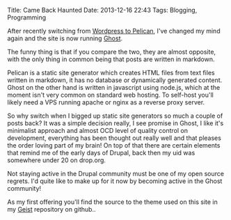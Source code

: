 Title: Came Back Haunted
Date: 2013-12-16 22:43
Tags: Blogging, Programming

After recently switching from [Wordpress to Pelican]({filename}/articles/goodbye_wordpress_hello_pelican.md), I've changed my mind again and the site is now running [Ghost](http://www.ghost.org).

The funny thing is that if you compare the two, they are almost opposite, with the only thing in common being that posts are written in markdown.

Pelican is a static site generator which creates HTML files from text files written in markdown, it has no database or dynamically generated content. Ghost on the other hand is written in javascript using node.js, which at the moment isn't very common on standard web hosting. To self-host you'll likely need a VPS running apache or nginx as a reverse proxy server.

So why switch when I bigged up static site generators so much a couple of posts back? It was a simple decision really, I see promise in Ghost, I like it's minimalist approach and almost OCD level of quality control on development, everything has been thought out really well and that pleases the order loving part of my brain! On top of that there are certain elements that remind me of the early days of Drupal, back then my uid was somewhere under 20 on drop.org.

Not staying active in the Drupal community must be one of my open source regrets. I'd quite like to make up for it now by becoming active in the Ghost community!

As my first offering you'll find the source to the theme used on this site in my [Geist](http://www.github.org/barryorourke/geist) repository on github..
